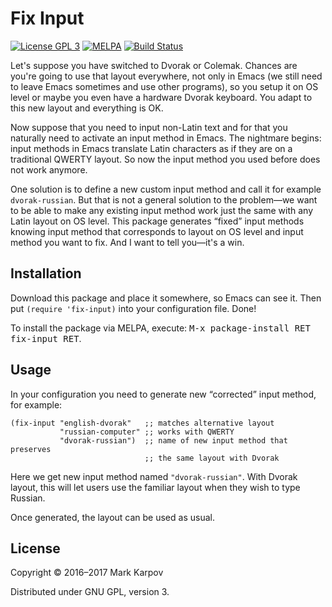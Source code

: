 # Fix Input

[![License GPL 3](https://img.shields.io/badge/license-GPL_3-green.svg)](http://www.gnu.org/licenses/gpl-3.0.txt)
[![MELPA](https://melpa.org/packages/fix-input-badge.svg)](https://melpa.org/#/fix-input)
[![Build Status](https://travis-ci.org/mrkkrp/fix-input.svg?branch=master)](https://travis-ci.org/mrkkrp/fix-input)

Let's suppose you have switched to Dvorak or Colemak. Chances are you're
going to use that layout everywhere, not only in Emacs (we still need to
leave Emacs sometimes and use other programs), so you setup it on OS level
or maybe you even have a hardware Dvorak keyboard. You adapt to this new
layout and everything is OK.

Now suppose that you need to input non-Latin text and for that you naturally
need to activate an input method in Emacs. The nightmare begins: input
methods in Emacs translate Latin characters as if they are on a traditional
QWERTY layout. So now the input method you used before does not work
anymore.

One solution is to define a new custom input method and call it for example
`dvorak-russian`. But that is not a general solution to the problem—we want
to be able to make any existing input method work just the same with any
Latin layout on OS level. This package generates “fixed” input methods
knowing input method that corresponds to layout on OS level and input method
you want to fix. And I want to tell you—it's a win.

## Installation

Download this package and place it somewhere, so Emacs can see it. Then put
`(require 'fix-input)` into your configuration file. Done!

To install the package via MELPA, execute: <kbd>M-x package-install RET
fix-input RET</kbd>.

## Usage

In your configuration you need to generate new “corrected” input method, for
example:

```emacs-lisp
(fix-input "english-dvorak"   ;; matches alternative layout
           "russian-computer" ;; works with QWERTY
           "dvorak-russian")  ;; name of new input method that preserves
                              ;; the same layout with Dvorak
```

Here we get new input method named `"dvorak-russian"`. With Dvorak layout,
this will let users use the familiar layout when they wish to type Russian.

Once generated, the layout can be used as usual.

## License

Copyright © 2016–2017 Mark Karpov

Distributed under GNU GPL, version 3.
